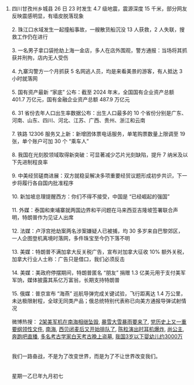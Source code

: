 1. 四川甘孜州乡城县 26 日 23 时发生 4.7 级地震，震源深度 15 千米，部分网友反映震感明显，有墙皮脱落现象 </br></br> 2. 珠江口水域发生一起撞船事故，一艘散货船沉没 13 人获救，2 人失联，搜救工作仍在进行 </br></br> 3. 一名男子拿口袋抢劫上海一金店，多人在店外围观，警方通报：当场将其抓获并刑拘，店内无人受伤 </br></br> 4. 九寨沟警方一个月抓获 5 名网逃人员，均是来看美景的游客，有人抵达 3 小时就落网 </br></br> 5. 国有资产最新 “家底” 公布：截至 2024 年末，全国国有企业资产总额 401.7 万亿元，国有金融企业资产总额 487.9 万亿元 </br></br> 6. 31 省份去年人口出生率数据公布：出生人口最多的 10 个省份分别是广东、河南、山东、四川、河北、江苏、广西、贵州、浙江和云南 </br></br> 7. 铁路 12306 服务又上新：新增团体票电话服务，单笔购票数量上限调至 19 张，单个账户可加 30 个 “乘车人” </br></br> 8. 我国在光刻胶领域取得新突破：可显著减少芯片光刻缺陷，提升 7 纳米及以下先进制程良率 </br></br> 9. 中美经贸磋商进展：双方就稳妥解决多项重要经贸议题形成初步共识，下一步将履行各自国内批准程序 </br></br> 10. 新加坡总理提醒西方：你们不得不接受，中国是 “已经崛起的强国” </br></br> 11. 外媒：泰国和柬埔寨就两国边界和平问题在马来西亚吉隆坡签署联合声明，特朗普作为见证人出席 </br></br> 12. 法媒：卢浮宫抢劫案两名涉案嫌疑人已被捕，均 30 多岁来自巴黎郊区，一人企图登机离境时落网，多件珠宝至今仍下落不明 </br></br> 13. 美媒：特朗普不满加拿大反关税广告，宣布对加拿大征收 10% 额外关税，加拿大行业人士称：广告只是借口，我们必须反击 </br></br> 14. 美媒：美政府停摆期间，特朗普匿名 “朋友” 捐赠 1.3 亿美元用于支付美军军饷，媒体披露其系亿万富翁，长期支持特朗普 </br></br> 15. 俄媒：普京宣布 “海燕” 巡航导弹完成关键试验，飞行距离达 1.4 万公里，未达极限射程，全球无同类产品；俄总统特别代表称已向美方通报导弹试射情况 </br></br> 微博热搜：  [2架美军机在南海相继坠毁](https://s.weibo.com/weibo?q=2%E6%9E%B6%E7%BE%8E%E5%86%9B%E6%9C%BA%E5%9C%A8%E5%8D%97%E6%B5%B7%E7%9B%B8%E7%BB%A7%E5%9D%A0%E6%AF%81),  [暴雪大雪暴雨要来了](https://s.weibo.com/weibo?q=%E6%9A%B4%E9%9B%AA%E5%A4%A7%E9%9B%AA%E6%9A%B4%E9%9B%A8%E8%A6%81%E6%9D%A5%E4%BA%86),  [党历史上又一重要纲领性文件](https://s.weibo.com/weibo?q=%E5%85%9A%E5%8E%86%E5%8F%B2%E4%B8%8A%E5%8F%88%E4%B8%80%E9%87%8D%E8%A6%81%E7%BA%B2%E9%A2%86%E6%80%A7%E6%96%87%E4%BB%B6),  [南海](https://s.weibo.com/weibo?q=%E5%8D%97%E6%B5%B7),  [西贝闭麦后又开始排队了](https://s.weibo.com/weibo?q=%E8%A5%BF%E8%B4%9D%E9%97%AD%E9%BA%A6%E5%90%8E%E5%8F%88%E5%BC%80%E5%A7%8B%E6%8E%92%E9%98%9F%E4%BA%86),  [陈粒演出时耳机爆炸](https://s.weibo.com/weibo?q=%E9%99%88%E7%B2%92%E6%BC%94%E5%87%BA%E6%97%B6%E8%80%B3%E6%9C%BA%E7%88%86%E7%82%B8),  [尚公主](https://s.weibo.com/weibo?q=%E5%B0%9A%E5%85%AC%E4%B8%BB),  [奔跑吧直播](https://s.weibo.com/weibo?q=%E5%A5%94%E8%B7%91%E5%90%A7%E7%9B%B4%E6%92%AD),  [多名考古学家白天考古晚上盗墓](https://s.weibo.com/weibo?q=%E5%A4%9A%E5%90%8D%E8%80%83%E5%8F%A4%E5%AD%A6%E5%AE%B6%E7%99%BD%E5%A4%A9%E8%80%83%E5%8F%A4%E6%99%9A%E4%B8%8A%E7%9B%97%E5%A2%93),  [我国3岁以下婴幼儿约3000万](https://s.weibo.com/weibo?q=%E6%88%91%E5%9B%BD3%E5%B2%81%E4%BB%A5%E4%B8%8B%E5%A9%B4%E5%B9%BC%E5%84%BF%E7%BA%A63000%E4%B8%87)
</br></br></br>我们一路奋战，不是为了改变世界，而是为了不让世界改变我们。</br></br></br>星期一乙巳年九月初七